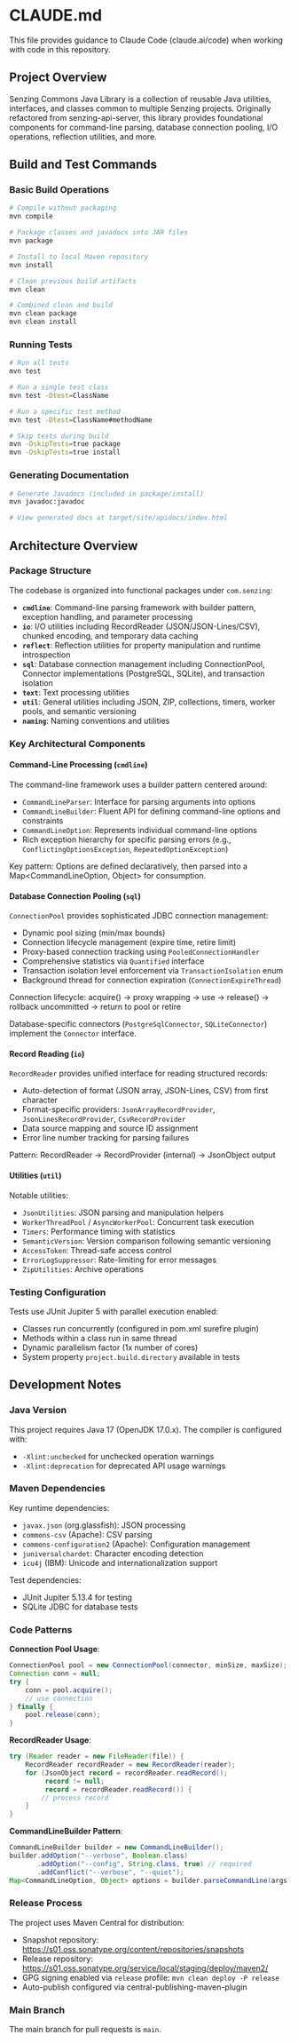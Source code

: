 # CLAUDE.md

This file provides guidance to Claude Code (claude.ai/code) when working with code in this repository.

## Project Overview

Senzing Commons Java Library is a collection of reusable Java utilities, interfaces, and classes common to multiple Senzing projects. Originally refactored from senzing-api-server, this library provides foundational components for command-line parsing, database connection pooling, I/O operations, reflection utilities, and more.

## Build and Test Commands

### Basic Build Operations

```bash
# Compile without packaging
mvn compile

# Package classes and javadocs into JAR files
mvn package

# Install to local Maven repository
mvn install

# Clean previous build artifacts
mvn clean

# Combined clean and build
mvn clean package
mvn clean install
```

### Running Tests

```bash
# Run all tests
mvn test

# Run a single test class
mvn test -Dtest=ClassName

# Run a specific test method
mvn test -Dtest=ClassName#methodName

# Skip tests during build
mvn -DskipTests=true package
mvn -DskipTests=true install
```

### Generating Documentation

```bash
# Generate Javadocs (included in package/install)
mvn javadoc:javadoc

# View generated docs at target/site/apidocs/index.html
```

## Architecture Overview

### Package Structure

The codebase is organized into functional packages under `com.senzing`:

- **`cmdline`**: Command-line parsing framework with builder pattern, exception handling, and parameter processing
- **`io`**: I/O utilities including RecordReader (JSON/JSON-Lines/CSV), chunked encoding, and temporary data caching
- **`reflect`**: Reflection utilities for property manipulation and runtime introspection
- **`sql`**: Database connection management including ConnectionPool, Connector implementations (PostgreSQL, SQLite), and transaction isolation
- **`text`**: Text processing utilities
- **`util`**: General utilities including JSON, ZIP, collections, timers, worker pools, and semantic versioning
- **`naming`**: Naming conventions and utilities

### Key Architectural Components

#### Command-Line Processing (`cmdline`)

The command-line framework uses a builder pattern centered around:
- `CommandLineParser`: Interface for parsing arguments into options
- `CommandLineBuilder`: Fluent API for defining command-line options and constraints
- `CommandLineOption`: Represents individual command-line options
- Rich exception hierarchy for specific parsing errors (e.g., `ConflictingOptionsException`, `RepeatedOptionException`)

Key pattern: Options are defined declaratively, then parsed into a Map<CommandLineOption, Object> for consumption.

#### Database Connection Pooling (`sql`)

`ConnectionPool` provides sophisticated JDBC connection management:
- Dynamic pool sizing (min/max bounds)
- Connection lifecycle management (expire time, retire limit)
- Proxy-based connection tracking using `PooledConnectionHandler`
- Comprehensive statistics via `Quantified` interface
- Transaction isolation level enforcement via `TransactionIsolation` enum
- Background thread for connection expiration (`ConnectionExpireThread`)

Connection lifecycle: acquire() → proxy wrapping → use → release() → rollback uncommitted → return to pool or retire

Database-specific connectors (`PostgreSqlConnector`, `SQLiteConnector`) implement the `Connector` interface.

#### Record Reading (`io`)

`RecordReader` provides unified interface for reading structured records:
- Auto-detection of format (JSON array, JSON-Lines, CSV) from first character
- Format-specific providers: `JsonArrayRecordProvider`, `JsonLinesRecordProvider`, `CsvRecordProvider`
- Data source mapping and source ID assignment
- Error line number tracking for parsing failures

Pattern: RecordReader → RecordProvider (internal) → JsonObject output

#### Utilities (`util`)

Notable utilities:
- `JsonUtilities`: JSON parsing and manipulation helpers
- `WorkerThreadPool` / `AsyncWorkerPool`: Concurrent task execution
- `Timers`: Performance timing with statistics
- `SemanticVersion`: Version comparison following semantic versioning
- `AccessToken`: Thread-safe access control
- `ErrorLogSuppressor`: Rate-limiting for error messages
- `ZipUtilities`: Archive operations

### Testing Configuration

Tests use JUnit Jupiter 5 with parallel execution enabled:
- Classes run concurrently (configured in pom.xml surefire plugin)
- Methods within a class run in same thread
- Dynamic parallelism factor (1x number of cores)
- System property `project.build.directory` available in tests

## Development Notes

### Java Version

This project requires Java 17 (OpenJDK 17.0.x). The compiler is configured with:
- `-Xlint:unchecked` for unchecked operation warnings
- `-Xlint:deprecation` for deprecated API usage warnings

### Maven Dependencies

Key runtime dependencies:
- `javax.json` (org.glassfish): JSON processing
- `commons-csv` (Apache): CSV parsing
- `commons-configuration2` (Apache): Configuration management
- `juniversalchardet`: Character encoding detection
- `icu4j` (IBM): Unicode and internationalization support

Test dependencies:
- JUnit Jupiter 5.13.4 for testing
- SQLite JDBC for database tests

### Code Patterns

**Connection Pool Usage**:
```java
ConnectionPool pool = new ConnectionPool(connector, minSize, maxSize);
Connection conn = null;
try {
    conn = pool.acquire();
    // use connection
} finally {
    pool.release(conn);
}
```

**RecordReader Usage**:
```java
try (Reader reader = new FileReader(file)) {
    RecordReader recordReader = new RecordReader(reader);
    for (JsonObject record = recordReader.readRecord();
         record != null;
         record = recordReader.readRecord()) {
        // process record
    }
}
```

**CommandLineBuilder Pattern**:
```java
CommandLineBuilder builder = new CommandLineBuilder();
builder.addOption("--verbose", Boolean.class)
       .addOption("--config", String.class, true) // required
       .addConflict("--verbose", "--quiet");
Map<CommandLineOption, Object> options = builder.parseCommandLine(args);
```

### Release Process

The project uses Maven Central for distribution:
- Snapshot repository: https://s01.oss.sonatype.org/content/repositories/snapshots
- Release repository: https://s01.oss.sonatype.org/service/local/staging/deploy/maven2/
- GPG signing enabled via `release` profile: `mvn clean deploy -P release`
- Auto-publish configured via central-publishing-maven-plugin

### Main Branch

The main branch for pull requests is `main`.
